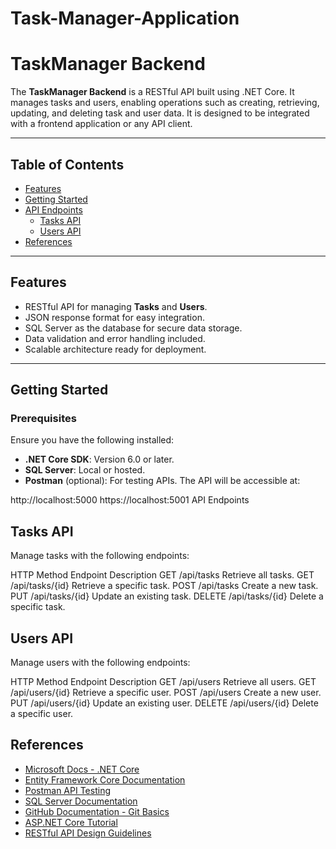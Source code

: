 # Task-Manager-Application
# TaskManager Backend

The **TaskManager Backend** is a RESTful API built using .NET Core. It manages tasks and users, enabling operations such as creating, retrieving, updating, and deleting task and user data. It is designed to be integrated with a frontend application or any API client.

---

## Table of Contents
- [Features](#features)
- [Getting Started](#getting-started)
- [API Endpoints](#api-endpoints)
  - [Tasks API](#tasks-api)
  - [Users API](#users-api)
- [References](#references)

---

## Features
- RESTful API for managing **Tasks** and **Users**.
- JSON response format for easy integration.
- SQL Server as the database for secure data storage.
- Data validation and error handling included.
- Scalable architecture ready for deployment.

---

## Getting Started

### Prerequisites
Ensure you have the following installed:
- **.NET Core SDK**: Version 6.0 or later.
- **SQL Server**: Local or hosted.
- **Postman** (optional): For testing APIs.
The API will be accessible at:

http://localhost:5000
https://localhost:5001
API Endpoints

## Tasks API
Manage tasks with the following endpoints:

HTTP Method	Endpoint	Description
GET	/api/tasks	Retrieve all tasks.
GET	/api/tasks/{id}	Retrieve a specific task.
POST	/api/tasks	Create a new task.
PUT	/api/tasks/{id}	Update an existing task.
DELETE	/api/tasks/{id}	Delete a specific task.

## Users API
Manage users with the following endpoints:

HTTP Method	Endpoint	Description
GET	/api/users	Retrieve all users.
GET	/api/users/{id}	Retrieve a specific user.
POST	/api/users	Create a new user.
PUT	/api/users/{id}	Update an existing user.
DELETE	/api/users/{id}	Delete a specific user.

## References

- [Microsoft Docs - .NET Core](https://learn.microsoft.com/en-us/dotnet/core/)
- [Entity Framework Core Documentation](https://learn.microsoft.com/en-us/ef/core/)
- [Postman API Testing](https://www.postman.com/)
- [SQL Server Documentation](https://learn.microsoft.com/en-us/sql/sql-server/)
- [GitHub Documentation - Git Basics](https://docs.github.com/en/get-started/using-git)
- [ASP.NET Core Tutorial](https://learn.microsoft.com/en-us/aspnet/core/?view=aspnetcore-6.0)
- [RESTful API Design Guidelines](https://restfulapi.net/)
